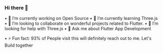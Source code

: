 ### Hi there 👋


<picture>
 <source media="(prefers-color-scheme: dark)" srcset="YOUR-DARKMODE-IMAGE">
 <source media="(prefers-color-scheme: light)" srcset="YOUR-LIGHTMODE-IMAGE">
</picture>

• 🔭 I’m currently working on Open Source
• 🌱 I’m currently learning Three.js
• 👯 I’m looking to collaborate on wonderful projects related to Flutter.
• 🤔 I’m looking for help with Three.js
• 💬 Ask me about Flutter App Development
<!--• 📫 How to reach me: 
      <i><i/>
• 😄 Pronouns: ...-->
• ⚡ Fun fact: 93% of People visit this will definitely reach out to me. Let's Build together
